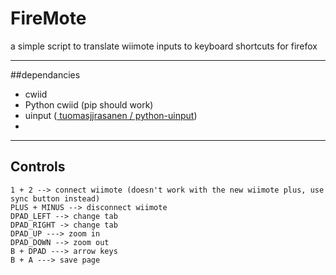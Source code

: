 FireMote
========

a simple script to translate wiimote inputs to keyboard shortcuts for firefox


---

##dependancies

+ cwiid
+ Python cwiid (pip should work)
+ uinput ([ tuomasjjrasanen / python-uinput](https://github.com/tuomasjjrasanen/python-uinput))
+ 

---
## Controls

```
1 + 2 --> connect wiimote (doesn't work with the new wiimote plus, use sync button instead)
PLUS + MINUS --> disconnect wiimote
DPAD_LEFT --> change tab
DPAD_RIGHT -> change tab
DPAD_UP ---> zoom in
DPAD_DOWN --> zoom out
B + DPAD ---> arrow keys
B + A ---> save page

```
